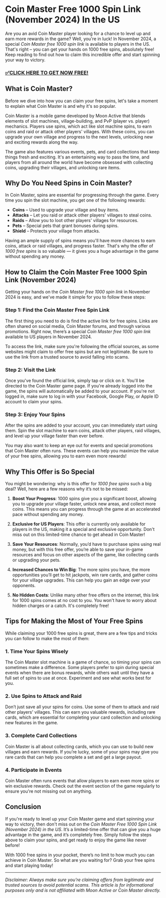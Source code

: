 # Coin Master Free 1000 Spin Link (November 2024) In the US

Are you an avid Coin Master player looking for a chance to level up and earn more rewards in the game? Well, you're in luck! In November 2024, a special *Coin Master free 1000 spin link* is available to players in the US. That's right – you can get your hands on 1000 free spins, absolutely free! Keep reading to find out how to claim this incredible offer and start spinning your way to victory.

### [✅CLICK HERE TO GET NOW FREE!](https://edris2025.github.io/spins/)

## What is Coin Master?

Before we dive into how you can claim your free spins, let's take a moment to explain what Coin Master is and why it's so popular.

Coin Master is a mobile game developed by Moon Active that blends elements of slot machines, village-building, and PvP (player vs. player) mechanics. Players use spins, which act like slot machine spins, to earn coins and raid or attack other players' villages. With these coins, you can upgrade your own village and progress to the next levels, unlocking new and exciting rewards along the way.

The game also features various events, pets, and card collections that keep things fresh and exciting. It's an entertaining way to pass the time, and players from all around the world have become obsessed with collecting coins, upgrading their villages, and unlocking rare items.

## Why Do You Need Spins in Coin Master?

In Coin Master, spins are essential for progressing through the game. Every time you spin the slot machine, you get one of the following rewards:

- **Coins** – Used to upgrade your village and buy items.
- **Attacks** – Let you raid or attack other players' villages to steal coins.
- **Raids** – Allow you to loot other players' villages for resources.
- **Pets** – Special pets that grant bonuses during spins.
- **Shield** – Protects your village from attacks.

Having an ample supply of spins means you'll have more chances to earn coins, attack or raid villages, and progress faster. That's why the offer of *1000 free spins* is so valuable — it gives you a huge advantage in the game without spending any money.

## How to Claim the Coin Master Free 1000 Spin Link (November 2024)

Getting your hands on the *Coin Master free 1000 spin link* in November 2024 is easy, and we've made it simple for you to follow these steps:

### Step 1: Find the Coin Master Free Spin Link

The first thing you need to do is find the active link for free spins. Links are often shared on social media, Coin Master forums, and through various promotions. Right now, there’s a special *Coin Master free 1000 spin link* available to US players in November 2024.

To access the link, make sure you're following the official sources, as some websites might claim to offer free spins but are not legitimate. Be sure to use the link from a trusted source to avoid falling into scams.

### Step 2: Visit the Link

Once you've found the official link, simply tap or click on it. You'll be directed to the Coin Master game page. If you're already logged into the game, the spins will automatically be added to your account. If you're not logged in, make sure to log in with your Facebook, Google Play, or Apple ID account to claim your spins.

### Step 3: Enjoy Your Spins

After the spins are added to your account, you can immediately start using them. Spin the slot machine to earn coins, attack other players, raid villages, and level up your village faster than ever before.

You may also want to keep an eye out for events and special promotions that Coin Master often runs. These events can help you maximize the value of your free spins, allowing you to earn even more rewards!

## Why This Offer is So Special

You might be wondering: why is this offer for *1000 free spins* such a big deal? Well, here are a few reasons why it’s not to be missed:

1. **Boost Your Progress**: 1000 spins give you a significant boost, allowing you to upgrade your village faster, unlock new areas, and collect more coins. This means you can progress through the game at an accelerated pace without spending any money.

2. **Exclusive for US Players**: This offer is currently only available for players in the US, making it a special and exclusive opportunity. Don't miss out on this limited-time chance to get ahead in Coin Master!

3. **Save Your Resources**: Normally, you’d have to purchase spins using real money, but with this free offer, you’re able to save your in-game resources and focus on other aspects of the game, like collecting cards or upgrading your pets.

4. **Increased Chances to Win Big**: The more spins you have, the more opportunities you’ll get to hit jackpots, win rare cards, and gather coins for your village upgrades. This can help you gain an edge over your opponents.

5. **No Hidden Costs**: Unlike many other free offers on the internet, this link for 1000 spins comes at no cost to you. You won't have to worry about hidden charges or a catch. It's completely free!

## Tips for Making the Most of Your Free Spins

While claiming your 1000 free spins is great, there are a few tips and tricks you can follow to make the most of them:

### 1. **Time Your Spins Wisely**
The Coin Master slot machine is a game of chance, so timing your spins can sometimes make a difference. Some players prefer to spin during special events when there are bonus rewards, while others wait until they have a full set of spins to use at once. Experiment and see what works best for you.

### 2. **Use Spins to Attack and Raid**
Don’t just save all your spins for coins. Use some of them to attack and raid other players' villages. This can earn you valuable rewards, including rare cards, which are essential for completing your card collection and unlocking new features in the game.

### 3. **Complete Card Collections**
Coin Master is all about collecting cards, which you can use to build new villages and earn rewards. If you’re lucky, some of your spins may give you rare cards that can help you complete a set and get a large payout.

### 4. **Participate in Events**
Coin Master often runs events that allow players to earn even more spins or win exclusive rewards. Check out the event section of the game regularly to ensure you're not missing out on anything.

## Conclusion

If you're ready to level up your Coin Master game and start spinning your way to victory, then don't miss out on the *Coin Master Free 1000 Spin Link (November 2024) in the US*. It’s a limited-time offer that can give you a huge advantage in the game, and it’s completely free. Simply follow the steps above to claim your spins, and get ready to enjoy the game like never before!

With 1000 free spins in your pocket, there’s no limit to how much you can achieve in Coin Master. So what are you waiting for? Grab your free spins and start playing today!

---

*Disclaimer: Always make sure you're claiming offers from legitimate and trusted sources to avoid potential scams. This article is for informational purposes only and is not affiliated with Moon Active or Coin Master directly.*
